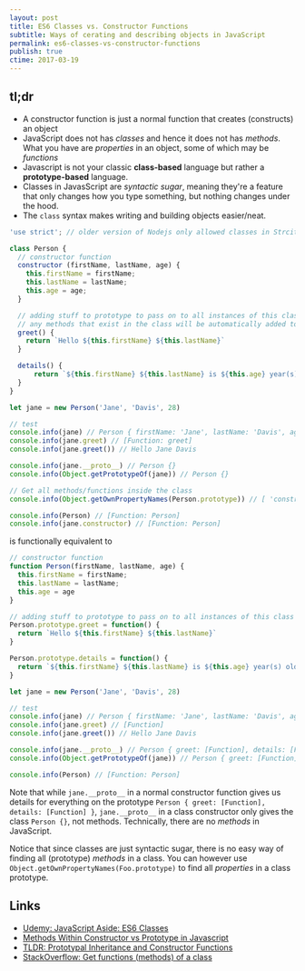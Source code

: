 ```yaml
---
layout: post
title: ES6 Classes vs. Constructor Functions
subtitle: Ways of cerating and describing objects in JavaScript 
permalink: es6-classes-vs-constructor-functions
publish: true
ctime: 2017-03-19
---
```


tl;dr
---
- A constructor function is just a normal function that creates (constructs) an object
- JavaScript does not has _classes_ and hence it does not has _methods_. What you have are _properties_ in an object, some of which may be _functions_ 
- Javascript is not your classic **class-based** language but rather a **prototype-based** language.
- Classes in JavasScript are _syntactic sugar_, meaning they're a feature that only changes how you type something, but nothing changes under the hood.
- The `class` syntax makes writing and building objects easier/neat.

```javascript
'use strict'; // older version of Nodejs only allowed classes in Strcit mode

class Person {
  // constructor function
  constructor (firstName, lastName, age) {
    this.firstName = firstName;
    this.lastName = lastName;
    this.age = age;
  }

  // adding stuff to prototype to pass on to all instances of this class
  // any methods that exist in the class will be automatically added to the prototype
  greet() {
    return `Hello ${this.firstName} ${this.lastName}`
  }

  details() {
	  return `${this.firstName} ${this.lastName} is ${this.age} year(s) old`
  }
}

let jane = new Person('Jane', 'Davis', 28)

// test
console.info(jane) // Person { firstName: 'Jane', lastName: 'Davis', age: 28 }
console.info(jane.greet) // [Function: greet]
console.info(jane.greet()) // Hello Jane Davis

console.info(jane.__proto__) // Person {}
console.info(Object.getPrototypeOf(jane)) // Person {}

// Get all methods/functions inside the class
console.info(Object.getOwnPropertyNames(Person.prototype)) // [ 'constructor', 'greet', 'details' ]

console.info(Person) // [Function: Person]
console.info(jane.constructor) // [Function: Person]
```

is functionally equivalent to

```javascript
// constructor function
function Person(firstName, lastName, age) {
  this.firstName = firstName;
  this.lastName = lastName;
  this.age = age
}

// adding stuff to prototype to pass on to all instances of this class
Person.prototype.greet = function() {
  return `Hello ${this.firstName} ${this.lastName}`
}

Person.prototype.details = function() {
  return `${this.firstName} ${this.lastName} is ${this.age} year(s) old`
}

let jane = new Person('Jane', 'Davis', 28)

// test
console.info(jane) // Person { firstName: 'Jane', lastName: 'Davis', age: 28 }
console.info(jane.greet) // [Function]
console.info(jane.greet()) // Hello Jane Davis

console.info(jane.__proto__) // Person { greet: [Function], details: [Function] }
console.info(Object.getPrototypeOf(jane)) // Person { greet: [Function], details: [Function] }

console.info(Person) // [Function: Person]
```

Note that while `jane.__proto__` in a normal constructor function gives us details for everything on the prototype `Person { greet: [Function], details: [Function] }`, `jane.__proto__` in a class constructor only gives the class `Person {}`, not methods. Technically, there are no _methods_ in JavaScript. 

Notice that since classes are just syntactic sugar, there is no easy way of finding all (prototype) _methods_ in a class. You can however use `Object.getOwnPropertyNames(Foo.prototype)` to find all _properties_ in a class prototype.


Links
---

- [Udemy: JavaScript Aside: ES6 Classes](https://www.udemy.com/understand-nodejs/learn/v4/t/lecture/3604652)
- [Methods Within Constructor vs Prototype in Javascript](http://thecodeship.com/web-development/methods-within-constructor-vs-prototype-in-javascript/)
- [TLDR: Prototypal Inheritance and Constructor Functions](/prototypal-inheritance-constructor-functions)
- [StackOverflow: Get functions (methods) of a class](http://stackoverflow.com/questions/31054910/get-functions-methods-of-a-class)
